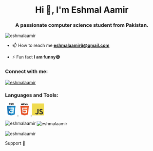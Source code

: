 <h1 align="center">Hi 👋, I'm Eshmal Aamir</h1>
<h3 align="center">A passionate computer science student from Pakistan.</h3>

<img align="right" width="400" scr="https://user-images.githubusercontent.com/55389276/140866485-8fb1c876-9a8f-4d6a-98dc-08c4981eaf70.gif">

<p align="left"> <img src="https://komarev.com/ghpvc/?username=eshmalaamir&label=Profile%20views&color=0e75b6&style=flat" alt="eshmalaamir" /> </p>

- 📫 How to reach me **eshmalaamir6@gmail.com**

- ⚡ Fun fact **I am funny😅**

<h3 align="left">Connect with me:</h3>
<p align="left">
<a href="https://linkedin.com/in/eshmalaamir" target="blank"><img align="center" src="https://raw.githubusercontent.com/rahuldkjain/github-profile-readme-generator/master/src/images/icons/Social/linked-in-alt.svg" alt="eshmalaamir" height="30" width="40" /></a>
</p>

<h3 align="left">Languages and Tools:</h3>
<p align="left"> <a href="https://www.w3schools.com/css/" target="_blank" rel="noreferrer"> <img src="https://raw.githubusercontent.com/devicons/devicon/master/icons/css3/css3-original-wordmark.svg" alt="css3" width="40" height="40"/> </a> <a href="https://www.w3.org/html/" target="_blank" rel="noreferrer"> <img src="https://raw.githubusercontent.com/devicons/devicon/master/icons/html5/html5-original-wordmark.svg" alt="html5" width="40" height="40"/> </a> <a href="https://developer.mozilla.org/en-US/docs/Web/JavaScript" target="_blank" rel="noreferrer"> <img src="https://raw.githubusercontent.com/devicons/devicon/master/icons/javascript/javascript-original.svg" alt="javascript" width="40" height="40"/> </a> </p>

<p><img align="left" src="https://github-readme-stats.vercel.app/api/top-langs?username=eshmalaamir&show_icons=true&locale=en&layout=compact" alt="eshmalaamir" /></p>

<p>&nbsp;<img align="center" src="https://github-readme-stats.vercel.app/api?username=eshmalaamir&show_icons=true&locale=en" alt="eshmalaamir" /></p>

<p><img align="center" src="https://github-readme-streak-stats.herokuapp.com/?user=eshmalaamir&" alt="eshmalaamir" /></p>

Support 🙏

